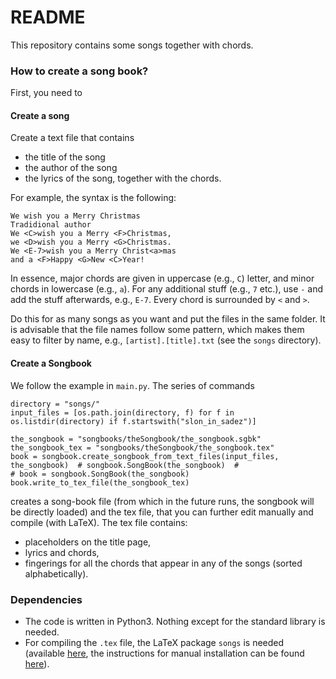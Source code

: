 # README #

This repository contains some songs together with chords.

### How to create a song book? ###

First, you need to

#### Create a song

Create a text file that contains

- the title of the song
- the author of the song
- the lyrics of the song, together with the chords.

For example, the syntax is the following:

```
We wish you a Merry Christmas
Tradidional author
We <C>wish you a Merry <F>Christmas,
we <D>wish you a Merry <G>Christmas.
We <E-7>wish you a Merry Christ<a>mas
and a <F>Happy <G>New <C>Year!
```

In essence, major chords are given in uppercase (e.g., `C`) letter, and minor chords in lowercase (e.g., `a`).
For any additional stuff (e.g., `7` etc.), use `-` and add the stuff afterwards, e.g., `E-7`.
Every chord is surrounded  by `<` and `>`.

Do this for as many songs as you want and put the files in the same folder.
It is advisable that the file names follow some pattern, which makes them easy to filter by name, e.g., 
`[artist].[title].txt` (see the `songs` directory).


#### Create a Songbook

We follow the example in `main.py`. The series of commands

```
directory = "songs/"
input_files = [os.path.join(directory, f) for f in os.listdir(directory) if f.startswith("slon_in_sadez")]

the_songbook = "songbooks/theSongbook/the_songbook.sgbk"
the_songbook_tex = "songbooks/theSongbook/the_songbook.tex"
book = songbook.create_songbook_from_text_files(input_files, the_songbook)  # songbook.SongBook(the_songbook)  #
# book = songbook.SongBook(the_songbook)
book.write_to_tex_file(the_songbook_tex)
```
creates a song-book file (from which in the future runs, the songbook will be directly loaded) and the tex file,
that you can further edit manually and compile (with LaTeX). The tex file contains:

- placeholders on the title page,
- lyrics and chords,
- fingerings for all the chords that appear in any of the songs (sorted alphabetically).



### Dependencies

- The code is written in Python3. Nothing except for the standard library is needed.
- For compiling the `.tex` file, the LaTeX package `songs` is needed
(available [here](https://www.ctan.org/pkg/songs), the instructions for manual installation can be found
[here](https://tex.stackexchange.com/a/2066/77685)).
